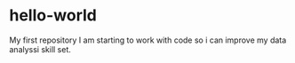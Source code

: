 # hello-world
My first repository
I am starting to work with code so i can improve my data analyssi skill set.
